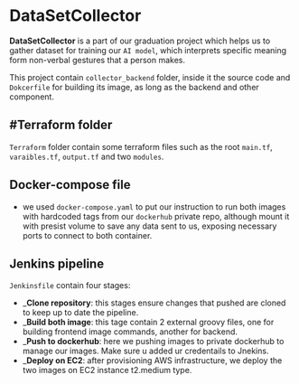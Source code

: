 # DataSetCollector
 
__DataSetCollector__ is a part of our graduation project which helps us to gather dataset for training our `AI model`, which interprets specific meaning form non-verbal gestures that a person makes. 

This project contain `collector_backend` folder, inside it the source code and `Dokcerfile` for building its image, as long as the backend and other component.

#Terraform folder
-----------------
`Terraform` folder contain some terraform files such as the root `main.tf`, `varaibles.tf`, `output.tf` and two `modules`.


Docker-compose file
--------------------
- we used `docker-compose.yaml` to put our instruction to run both images with hardcoded tags from our `dockerhub` private repo, although mount it with presist volume to save any data sent to us, exposing necessary ports to connect to both container.

Jenkins pipeline
----------------
`Jenkinsfile` contain four stages:
- ___Clone repository__: this stages ensure changes that pushed are cloned to keep up to date the pipeline.
- ___Build both image__: this tage contain 2 external groovy files, one for building frontend image commands, another for backend.
- ___Push to dockerhub__: here we pushing images to private dockerhub to manage our images. Make sure u added ur credentails to Jnekins. 
- ___Deploy on EC2__: after provisioning AWS infrastructure, we deploy the two images on EC2 instance t2.medium type.


